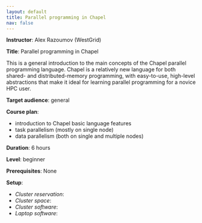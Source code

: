 ```yaml
---
layout: default
title: Parallel programming in Chapel
nav: false
---
```


**Instructor**: Alex Razoumov (WestGrid)

**Title**: Parallel programming in Chapel

This is a general introduction to the main concepts of the Chapel parallel programming language. Chapel
is a relatively new language for both shared- and distributed-memory programming, with easy-to-use,
high-level abstractions that make it ideal for learning parallel programming for a novice HPC user.

**Target audience**: general

**Course plan**:
- introduction to Chapel basic language features
- task parallelism (mostly on single node)
- data parallelism (both on single and multiple nodes)

**Duration**: 6 hours

**Level**: beginner

**Prerequisites**: None

**Setup**:
- *Cluster reservation*:
- *Cluster space*:
- *Cluster software*:
- *Laptop software*:
